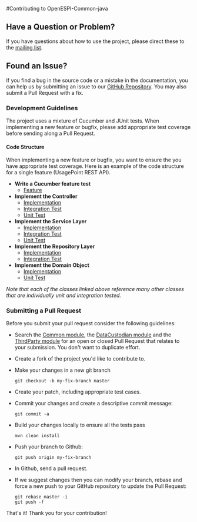 #Contributing to OpenESPI-Common-java


## Have a Question or Problem?

If you have questions about how to use the project, please direct these to the [mailing list][groups].

## Found an Issue?
If you find a bug in the source code or a mistake in the documentation, you can help us by
submitting an issue to our [GitHub Repository][github]. You may also submit a Pull Request with a fix.

### Development Guidelines
The project uses a mixture of Cucumber and JUnit tests. When implementing a new feature or bugfix, please add appropriate test coverage before sending along a Pull Request.

#### Code Structure
When implementing a new feature or bugfix, you want to ensure the you have appropriate test coverage. Here is an example of the code structure for a single feature (UsagePoint REST API).

* **Write a Cucumber feature test**
    * [Feature](https://github.com/greenbuttonalliance/OpenESPI-DataCustodian-java/blob/master/src/test/resources/features/API.feature)
* **Implement the Controller**
    * [Implementation](https://github.com/greenbuttonalliance/OpenESPI-DataCustodian-java/blob/master/src/main/java/org/greenbuttonalliance/espi/datacustodian/web/api/UsagePointRESTController.java)
    * [Integration Test](https://github.com/greenbuttonalliance/OpenESPI-DataCustodian-java/blob/master/src/test/java/org/greenbuttonalliance/espi/datacustodian/integration/api/UsagePointRESTTests.java)
	* [Unit Test](https://github.com/greenbuttonalliance/OpenESPI-DataCustodian-java/blob/master/src/test/java/org/greenbuttonalliance/espi/datacustodian/web/api/UsagePointRESTControllerTests.java)
* **Implement the Service Layer**
	* [Implementation](https://github.com/greenbuttonalliance/OpenESPI-Common-java/blob/master/src/main/java/org/greenbuttonalliance/espi/common/service/impl/UsagePointServiceImpl.java)
	* [Integration Test](https://github.com/greenbuttonalliance/OpenESPI-Common-java/blob/master/src/test/java/org/greenbuttonalliance/espi/common/integration/service/UsagePointServiceTests.java)
	* [Unit Test](https://github.com/greenbuttonalliance/OpenESPI-DataCustodian-java/blob/master/src/test/java/org/greenbuttonalliance/espi/datacustodian/service/impl/UsagePointServiceImplTests.java)
* **Implement the Repository Layer**
	* [Implementation](https://github.com/greenbuttonalliance/OpenESPI-Common-java/blob/master/src/main/java/org/greenbuttonalliance/espi/common/repositories/jpa/UsagePointRepositoryImpl.java)
	* [Integration Test](https://github.com/greenbuttonalliance/OpenESPI-Common-java/blob/master/src/test/java/org/greenbuttonalliance/espi/common/repositories/jpa/UsagePointRepositoryImplTests.java)
* **Implement the Domain Object**
	* [Implementation](https://github.com/greenbuttonalliance/OpenESPI-Common-java/blob/master/src/main/java/org/greenbuttonalliance/espi/common/domain/UsagePoint.java)
	* [Unit Test](https://github.com/greenbuttonalliance/OpenESPI-Common-java/blob/master/src/test/java/org/greenbuttonalliance/espi/common/domain/UsagePointTests.java)
	
*Note that each of the classes linked above reference many other classes that are individually unit and integration tested.*


### Submitting a Pull Request
Before you submit your pull request consider the following guidelines:

* Search the [Common module](https://github.com/greenbuttonalliance/OpenESPI-Common-java/pulls), the [DataCustodian module](https://github.com/greenbuttonalliance/OpenESPI-DataCustodian-java/pulls) and the [ThirdParty module](https://github.com/greenbuttonalliance/OpenESPI-ThirdParty-java/pulls) for an open or closed Pull Request
  that relates to your submission. You don't want to duplicate effort.
* Create a fork of the project you'd like to contribute to.
* Make your changes in a new git branch

     ```shell
     git checkout -b my-fix-branch master
     ```

* Create your patch, including appropriate test cases.
* Commit your changes and create a descriptive commit message:

     ```shell
     git commit -a
     ```

* Build your changes locally to ensure all the tests pass

    ```shell
    mvn clean install
    ```

* Push your branch to Github:

    ```shell
    git push origin my-fix-branch
    ```

* In Github, send a pull request.
* If we suggest changes then you can modify your branch, rebase and force a new push to your GitHub repository to update the Pull Request:

    ```shell
    git rebase master -i
    git push -f
    ```

That's it! Thank you for your contribution!

[github]: https://github.com/greenbuttonalliance/OpenESPI-Common-java
[list]: https://groups.google.com/forum/?fromgroups#!forum/angular
[groups]: https://groups.google.com/forum/?fromgroups#!forum/angular
[greenbutton-dev]: mailto:greenbutton-dev@googlegroups.com
[commit-message-format]: https://docs.google.com/document/d/1QrDFcIiPjSLDn3EL15IJygNPiHORgU1_OOAqWjiDU5Y/edit#